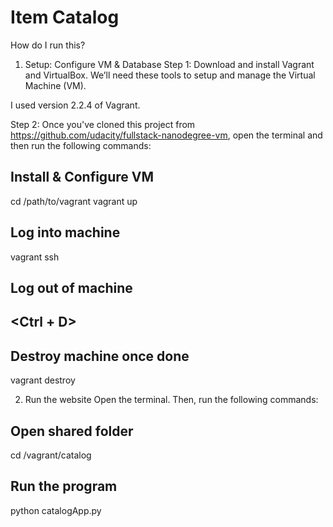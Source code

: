 # Item Catalog

How do I run this?
1. Setup: Configure VM & Database
Step 1: Download and install Vagrant and VirtualBox. We’ll need these tools to setup and manage the Virtual Machine (VM).

I used version 2.2.4 of Vagrant.

Step 2: Once you've cloned this project from https://github.com/udacity/fullstack-nanodegree-vm, open the terminal and then run the following commands:

## Install & Configure VM
cd /path/to/vagrant
vagrant up

## Log into machine
vagrant ssh

## Log out of machine
## <Ctrl + D>

## Destroy machine once done
vagrant destroy

2. Run the website
Open the terminal. Then, run the following commands:

## Open shared folder
cd /vagrant/catalog 

## Run the program
python catalogApp.py
